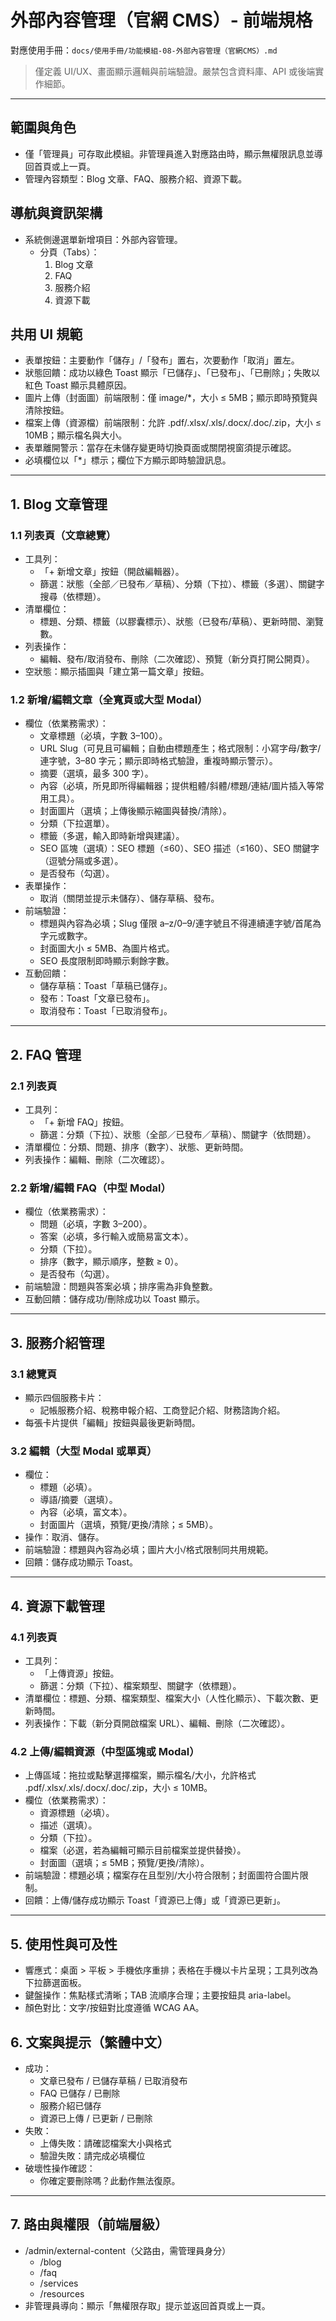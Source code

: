 # 外部內容管理（官網 CMS）- 前端規格

對應使用手冊：`docs/使用手冊/功能模組-08-外部內容管理（官網CMS）.md`

> 僅定義 UI/UX、畫面顯示邏輯與前端驗證。嚴禁包含資料庫、API 或後端實作細節。

---

## 範圍與角色
- 僅「管理員」可存取此模組。非管理員進入對應路由時，顯示無權限訊息並導回首頁或上一頁。
- 管理內容類型：Blog 文章、FAQ、服務介紹、資源下載。

## 導航與資訊架構
- 系統側邊選單新增項目：外部內容管理。
  - 分頁（Tabs）：
    1) Blog 文章
    2) FAQ
    3) 服務介紹
    4) 資源下載

## 共用 UI 規範
- 表單按鈕：主要動作「儲存」/「發布」置右，次要動作「取消」置左。
- 狀態回饋：成功以綠色 Toast 顯示「已儲存」、「已發布」、「已刪除」；失敗以紅色 Toast 顯示具體原因。
- 圖片上傳（封面圖）前端限制：僅 image/*，大小 ≤ 5MB；顯示即時預覽與清除按鈕。
- 檔案上傳（資源檔）前端限制：允許 .pdf/.xlsx/.xls/.docx/.doc/.zip，大小 ≤ 10MB；顯示檔名與大小。
- 表單離開警示：當存在未儲存變更時切換頁面或關閉視窗須提示確認。
- 必填欄位以「*」標示；欄位下方顯示即時驗證訊息。

---

## 1. Blog 文章管理

### 1.1 列表頁（文章總覽）
- 工具列：
  - 「+ 新增文章」按鈕（開啟編輯器）。
  - 篩選：狀態（全部／已發布／草稿）、分類（下拉）、標籤（多選）、關鍵字搜尋（依標題）。
- 清單欄位：
  - 標題、分類、標籤（以膠囊標示）、狀態（已發布/草稿）、更新時間、瀏覽數。
- 列表操作：
  - 編輯、發布/取消發布、刪除（二次確認）、預覽（新分頁打開公開頁）。
- 空狀態：顯示插圖與「建立第一篇文章」按鈕。

### 1.2 新增/編輯文章（全寬頁或大型 Modal）
- 欄位（依業務需求）：
  - 文章標題（必填，字數 3–100）。
  - URL Slug（可見且可編輯；自動由標題產生；格式限制：小寫字母/數字/連字號，3–80 字元；顯示即時格式驗證，重複時顯示警示）。
  - 摘要（選填，最多 300 字）。
  - 內容（必填，所見即所得編輯器；提供粗體/斜體/標題/連結/圖片插入等常用工具）。
  - 封面圖片（選填；上傳後顯示縮圖與替換/清除）。
  - 分類（下拉選單）。
  - 標籤（多選，輸入即時新增與建議）。
  - SEO 區塊（選填）：SEO 標題（≤60）、SEO 描述（≤160）、SEO 關鍵字（逗號分隔或多選）。
  - 是否發布（勾選）。
- 表單操作：
  - 取消（關閉並提示未儲存）、儲存草稿、發布。
- 前端驗證：
  - 標題與內容為必填；Slug 僅限 a–z/0–9/連字號且不得連續連字號/首尾為字元或數字。
  - 封面圖大小 ≤ 5MB、為圖片格式。
  - SEO 長度限制即時顯示剩餘字數。
- 互動回饋：
  - 儲存草稿：Toast「草稿已儲存」。
  - 發布：Toast「文章已發布」。
  - 取消發布：Toast「已取消發布」。

---

## 2. FAQ 管理

### 2.1 列表頁
- 工具列：
  - 「+ 新增 FAQ」按鈕。
  - 篩選：分類（下拉）、狀態（全部／已發布／草稿）、關鍵字（依問題）。
- 清單欄位：分類、問題、排序（數字）、狀態、更新時間。
- 列表操作：編輯、刪除（二次確認）。

### 2.2 新增/編輯 FAQ（中型 Modal）
- 欄位（依業務需求）：
  - 問題（必填，字數 3–200）。
  - 答案（必填，多行輸入或簡易富文本）。
  - 分類（下拉）。
  - 排序（數字，顯示順序，整數 ≥ 0）。
  - 是否發布（勾選）。
- 前端驗證：問題與答案必填；排序需為非負整數。
- 互動回饋：儲存成功/刪除成功以 Toast 顯示。

---

## 3. 服務介紹管理

### 3.1 總覽頁
- 顯示四個服務卡片：
  - 記帳服務介紹、稅務申報介紹、工商登記介紹、財務諮詢介紹。
- 每張卡片提供「編輯」按鈕與最後更新時間。

### 3.2 編輯（大型 Modal 或單頁）
- 欄位：
  - 標題（必填）。
  - 導語/摘要（選填）。
  - 內容（必填，富文本）。
  - 封面圖片（選填，預覽/更換/清除；≤ 5MB）。
- 操作：取消、儲存。
- 前端驗證：標題與內容為必填；圖片大小/格式限制同共用規範。
- 回饋：儲存成功顯示 Toast。

---

## 4. 資源下載管理

### 4.1 列表頁
- 工具列：
  - 「上傳資源」按鈕。
  - 篩選：分類（下拉）、檔案類型、關鍵字（依標題）。
- 清單欄位：標題、分類、檔案類型、檔案大小（人性化顯示）、下載次數、更新時間。
- 列表操作：下載（新分頁開啟檔案 URL）、編輯、刪除（二次確認）。

### 4.2 上傳/編輯資源（中型區塊或 Modal）
- 上傳區域：拖拉或點擊選擇檔案，顯示檔名/大小，允許格式 .pdf/.xlsx/.xls/.docx/.doc/.zip，大小 ≤ 10MB。
- 欄位（依業務需求）：
  - 資源標題（必填）。
  - 描述（選填）。
  - 分類（下拉）。
  - 檔案（必選，若為編輯可顯示目前檔案並提供替換）。
  - 封面圖（選填；≤ 5MB；預覽/更換/清除）。
- 前端驗證：標題必填；檔案存在且型別/大小符合限制；封面圖符合圖片限制。
- 回饋：上傳/儲存成功顯示 Toast「資源已上傳」或「資源已更新」。

---

## 5. 使用性與可及性
- 響應式：桌面 > 平板 > 手機依序重排；表格在手機以卡片呈現；工具列改為下拉篩選面板。
- 鍵盤操作：焦點樣式清晰；TAB 流順序合理；主要按鈕具 aria-label。
- 顏色對比：文字/按鈕對比度遵循 WCAG AA。

## 6. 文案與提示（繁體中文）
- 成功：
  - 文章已發布 / 已儲存草稿 / 已取消發布
  - FAQ 已儲存 / 已刪除
  - 服務介紹已儲存
  - 資源已上傳 / 已更新 / 已刪除
- 失敗：
  - 上傳失敗：請確認檔案大小與格式
  - 驗證失敗：請完成必填欄位
- 破壞性操作確認：
  - 你確定要刪除嗎？此動作無法復原。

---

## 7. 路由與權限（前端層級）
- /admin/external-content（父路由，需管理員身分）
  - /blog
  - /faq
  - /services
  - /resources
- 非管理員導向：顯示「無權限存取」提示並返回首頁或上一頁。


